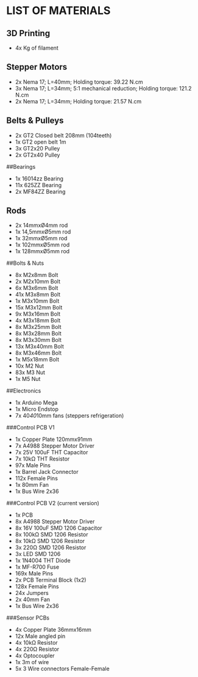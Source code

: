 # LIST OF MATERIALS
## 3D Printing
* 4x Kg of filament

## Stepper Motors
* 2x Nema 17; L=40mm; Holding torque: 39.22 N.cm
* 3x Nema 17; L=34mm; 5:1 mechanical reduction; Holding torque: 121.2 N.cm
* 2x Nema 17; L=34mm; Holding torque: 21.57 N.cm

## Belts & Pulleys
* 2x GT2 Closed belt 208mm (104teeth)
* 1x GT2 open belt 1m
* 3x GT2x20 Pulley
* 2x GT2x40 Pulley

##Bearings
* 1x 16014zz Bearing
* 11x 625ZZ Bearing
* 2x MF84ZZ Bearing

## Rods
* 2x 14mmxØ4mm rod
* 1x 14,5mmxØ5mm rod
* 1x 32mmxØ5mm rod
* 1x 102mmxØ5mm rod
* 1x 128mmxØ5mm rod

##Bolts & Nuts
* 8x M2x8mm Bolt
* 2x M2x10mm Bolt
* 6x M3x6mm Bolt
* 41x M3x8mm Bolt
* 1x M3x10mm Bolt
* 15x M3x12mm Bolt
* 9x M3x16mm Bolt
* 4x M3x18mm Bolt
* 8x M3x25mm Bolt
* 8x M3x28mm Bolt
* 8x M3x30mm Bolt
* 13x M3x40mm Bolt
* 8x M3x46mm Bolt
* 1x M5x18mm Bolt
* 10x M2 Nut
* 83x M3 Nut
* 1x M5 Nut

##Electronics
* 1x Arduino Mega
* 1x Micro Endstop
* 7x 40*40*10mm fans (steppers refrigeration)

###Control PCB V1
* 1x Copper Plate 120mmx91mm
* 7x A4988 Stepper Motor Driver
* 7x 25V 100uF THT Capacitor
* 7x 10kΩ THT Resistor
* 97x Male Pins
* 1x Barrel Jack Connector
* 112x Female Pins
* 1x 80mm Fan
* 1x Bus Wire 2x36

###Control PCB V2 (current version)
* 1x PCB
* 8x A4988 Stepper Motor Driver
* 8x 16V 100uF SMD 1206 Capacitor
* 8x 100kΩ SMD 1206 Resistor
* 8x 10kΩ SMD 1206 Resistor
* 3x 220Ω SMD 1206 Resistor
* 3x LED SMD 1206
* 1x 1N4004 THT Diode
* 1x MF-R700 Fuse
* 169x Male Pins
* 2x PCB Terminal Block (1x2)
* 128x Female Pins
* 24x Jumpers
* 2x 40mm Fan
* 1x Bus Wire 2x36

###Sensor PCBs
* 4x Copper Plate 36mmx16mm
* 12x Male angled pin
* 4x 10kΩ Resistor
* 4x 220Ω Resistor
* 4x Optocoupler
* 1x 3m of wire
* 5x 3 Wire connectors Female-Female
